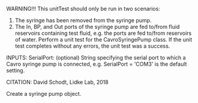 
WARNING!!! This unitTest should only be run in two scenarios:
1) The syringe has been removed from the syringe pump.
2) The In, BP, and Out ports of the syringe pump are fed to/from fluid
reservoirs containing test fluid, e.g. the ports are fed to/from
reservoirs of water.
Perform a unit test for the CavroSyringePump class.  If the unit test
completes without any errors, the unit test was a success.

INPUTS:
SerialPort: (optional) String specifying the serial port to which a
Cavro syringe pump is connected, e.g. SerialPort = 'COM3'
is the default setting.

CITATION: David Schodt, Lidke Lab, 2018


Create a syringe pump object.
